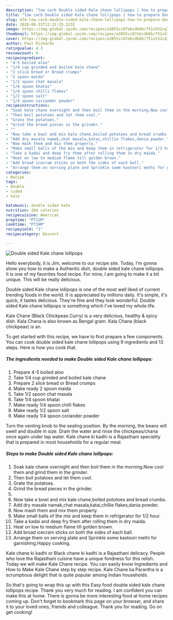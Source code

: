 ```yaml
---
description: "low carb Double sided Kale chane lollipops | how to prepare Double sided Kale chane lollipops"
title: "low carb Double sided Kale chane lollipops | how to prepare Double sided Kale chane lollipops"
slug: 474-low-carb-double-sided-kale-chane-lollipops-how-to-prepare-double-sided-kale-chane-lollipops
date: 2020-08-31T12:31:25.223Z
image: https://img-global.cpcdn.com/recipes/a3855cc07ebcdb6b/751x532cq70/double-sided-kale-chane-lollipops-recipe-main-photo.jpg
thumbnail: https://img-global.cpcdn.com/recipes/a3855cc07ebcdb6b/751x532cq70/double-sided-kale-chane-lollipops-recipe-main-photo.jpg
cover: https://img-global.cpcdn.com/recipes/a3855cc07ebcdb6b/751x532cq70/double-sided-kale-chane-lollipops-recipe-main-photo.jpg
author: Paul Richards
ratingvalue: 4.3
reviewcount: 9
recipeingredient:
- "4-5 boiled aloo"
- "1/4 cup grinded and boiled kale chane"
- "2 slice bread or Bread crumps"
- "2 spoon maida"
- "1/2 spoon chat masala"
- "1/4 spoon khatai"
- "1/4 spoon chilli flakes"
- "1/2 spoon salt"
- "1/4 spoon coriander powder"
recipeinstructions:
- "Soak kale chane overnight and then boil them in the morning.Now cool them and grind them in the grinder."
- "Then boil potatoes and let them cool."
- "Grate the potatoes."
- "Grind the bread pieces in the grinder."
- ""
- "Now take a bowl and mix kale chane,boiled pototoes and bread crumbs."
- "Add dry masale namak,chat masala,katai,chillie flakes,dania powder."
- "Now mash them and mix them properly."
- "Make small balls of the mix and keep them in refrigerator for 1/2 hour."
- "Take a kadai and deep fry them after rolling them in dry maida."
- "Heat on low to medium flame till golden brown."
- "Add broad icecram sticks on both the sides of each ball."
- "Arrange them on serving plate and Sprinkle some kastoori methi for garnishing.Happy cooking."
categories:
- Recipe
tags:
- double
- sided
- kale

katakunci: double sided kale 
nutrition: 264 calories
recipecuisine: American
preptime: "PT12M"
cooktime: "PT39M"
recipeyield: "1"
recipecategory: Dessert

---
```



![Double sided Kale chane lollipops](https://img-global.cpcdn.com/recipes/a3855cc07ebcdb6b/751x532cq70/double-sided-kale-chane-lollipops-recipe-main-photo.jpg)

Hello everybody, it is Jim, welcome to our recipe site. Today, I'm gonna show you how to make a Authentic dish, double sided kale chane lollipops. It is one of my favorites food recipe. For mine, I am going to make it a bit unique. This will be really delicious.

Double sided Kale chane lollipops is one of the most well liked of current trending foods in the world. It is appreciated by millions daily. It's simple, it's quick, it tastes delicious. They're fine and they look wonderful. Double sided Kale chane lollipops is something which I've loved my whole life.

Kale Chane (Black Chickpeas Curry) is a very delicious, healthy &amp; spicy dish. Kala Chana is also known as Bengal gram. Kala Chana (black chickpeas) is an.


To get started with this recipe, we have to first prepare a few components. You can cook double sided kale chane lollipops using 9 ingredients and 13 steps. Here is how you cook that.

<!--inarticleads1-->

##### The ingredients needed to make Double sided Kale chane lollipops:

1. Prepare 4-5 boiled aloo
1. Take 1/4 cup grinded and boiled kale chane
1. Prepare 2 slice bread or Bread crumps
1. Make ready 2 spoon maida
1. Take 1/2 spoon chat masala
1. Take 1/4 spoon khatai
1. Make ready 1/4 spoon chilli flakes
1. Make ready 1/2 spoon salt
1. Make ready 1/4 spoon coriander powder


Turn the venting knob to the sealing position. By the morning, the beans will swell and double in size. Drain the water and rinse the chickpeas/chana once again under tap water. Kale chane ki kadhi is a Rajasthani speciality that is prepared in most households for a regular meal. 

<!--inarticleads2-->

##### Steps to make Double sided Kale chane lollipops:

1. Soak kale chane overnight and then boil them in the morning.Now cool them and grind them in the grinder.
1. Then boil potatoes and let them cool.
1. Grate the potatoes.
1. Grind the bread pieces in the grinder.
1. 
1. Now take a bowl and mix kale chane,boiled pototoes and bread crumbs.
1. Add dry masale namak,chat masala,katai,chillie flakes,dania powder.
1. Now mash them and mix them properly.
1. Make small balls of the mix and keep them in refrigerator for 1/2 hour.
1. Take a kadai and deep fry them after rolling them in dry maida.
1. Heat on low to medium flame till golden brown.
1. Add broad icecram sticks on both the sides of each ball.
1. Arrange them on serving plate and Sprinkle some kastoori methi for garnishing.Happy cooking.


Kale chane ki kadhi or Black chane ki kadhi is a Rajasthani delicacy. People who love the Rajasthani cuisine have a unique fondness for this relish. Today we will make Kale Chane recipe. You can easily know Ingredients and How to Make Kale Chane step by step recipe. Kale Chane ka Parantha is a scrumptious delight that is quite popular among Indian households. 

So that's going to wrap this up with this Easy food double sided kale chane lollipops recipe. Thank you very much for reading. I am confident you can make this at home. There is gonna be more interesting food at home recipes coming up. Don't forget to bookmark this page on your browser, and share it to your loved ones, friends and colleague. Thank you for reading. Go on get cooking!

